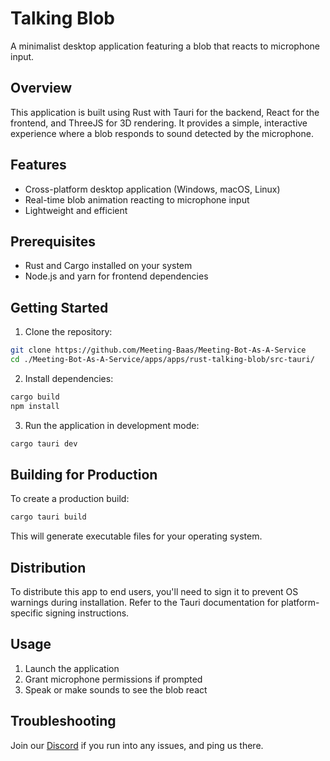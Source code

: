 # Talking Blob

A minimalist desktop application featuring a blob that reacts to microphone input.

## Overview

This application is built using Rust with Tauri for the backend, React for the frontend, and ThreeJS for 3D rendering. It provides a simple, interactive experience where a blob responds to sound detected by the microphone.

## Features

- Cross-platform desktop application (Windows, macOS, Linux)
- Real-time blob animation reacting to microphone input
- Lightweight and efficient

## Prerequisites

- Rust and Cargo installed on your system
- Node.js and yarn for frontend dependencies

## Getting Started

1. Clone the repository:

```bash
git clone https://github.com/Meeting-Baas/Meeting-Bot-As-A-Service
cd ./Meeting-Bot-As-A-Service/apps/apps/rust-talking-blob/src-tauri/
```

2. Install dependencies:

```bash
cargo build
npm install
```

3. Run the application in development mode:

```bash
cargo tauri dev
```

## Building for Production

To create a production build:

```bash
cargo tauri build
```

This will generate executable files for your operating system.

## Distribution

To distribute this app to end users, you'll need to sign it to prevent OS warnings during installation. Refer to the Tauri documentation for platform-specific signing instructions.

## Usage

1. Launch the application
2. Grant microphone permissions if prompted
3. Speak or make sounds to see the blob react

## Troubleshooting

Join our [Discord](https://discord.gg/dsvFgDTr6c) if you run into any issues, and ping us there.
